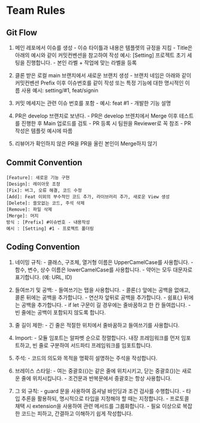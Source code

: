 # Team Rules
## Git Flow
  1. 메인 레포에서 이슈를 생성
    - 이슈 타이틀과 내용은 템플렛의 규정을 지킴
    - Title은 아래의 예시와 같이 커밋컨벤션을 참고하여 작성 예시: [Setting] 프로젝트 초기 세팅을 진행합니다.
    - 본인 라벨 + 작업에 맞는 라벨을 등록
     
  2. 클론 받은 로컬 main 브랜치에서 새로운 브랜치 생성
    - 브랜치 네임은 아래와 같이 커밋컨벤션 Prefix 이후 이슈번호를 같이 작성 또는 특정 기능에 대한 명시적인 이름 사용 예시: setting/#1, feat/signin

  3. 커밋 메세지는 관련 이슈 번호를 포함
    - 예시: feat #1 - 개발한 기능 설명
     
  4. PR은 develop 브랜치로 보낸다.
    - PR은 develop 브렌치에서 Merge 이후 테스트를 진행한 후 Main 업로드를 검토
    - PR 등록 시 팀원을 Reviewer로 꼭 참조
    - PR 작성은 템플릿 예시에 따름
     
  5. 리뷰어가 확인하지 않은 PR을 PR을 올린 본인이 Merge하지 않기

## Commit Convention
```
[Feature]: 새로운 기능 구현
[Design]: 레이아웃 조정
[Fix]: 버그, 오류 해결, 코드 수정
[Add]: Feat 이외의 부수적인 코드 추가, 라이브러리 추가, 새로운 View 생성
[Delete]: 쓸모없는 코드, 주석 삭제
[Remove]: 파일 삭제
[Merge]: 머지
방식 : [Prefix] #이슈번호 - 내용작성
예시 : [Setting] #1 - 프로젝트 폴더링
```

## Coding Convention
  1. 네이밍 규칙:
    - 클래스, 구조체, 열거형 이름은 UpperCamelCase를 사용합니다.
    - 함수, 변수, 상수 이름은 lowerCamelCase를 사용합니다.
    - 약어는 모두 대문자로 표기합니다. (예: URL, ID)
    
  2. 들여쓰기 및 공백:
    - 들여쓰기는 탭을 사용합니다.
    - 콜론(:) 앞에는 공백을 없애고, 콜론 뒤에는 공백을 추가합니다.
    - 연산자 앞뒤로 공백을 추가합니다.
    - 쉼표(,) 뒤에는 공백을 추가합니다.
    - if let 구문이 길 경우에는 줄바꿈하고 한 칸 들여씁니다.
    - 빈 줄에는 공백이 포함되지 않도록 합니다.
     
  3. 줄 길이 제한:
    - 긴 줄은 적절한 위치에서 줄바꿈하고 들여쓰기를 사용합니다.

  4. Import:
    - 모듈 임포트는 알파벳 순으로 정렬합니다. 내장 프레임워크를 먼저 임포트하고, 빈 줄로 구분하여 서드파티 프레임워크를 임포트합니다.

  5. 주석:
    - 코드의 의도와 목적을 명확히 설명하는 주석을 작성합니다.

  6. 브레이스 스타일:
    - 여는 중괄호({)는 같은 줄에 위치시키고, 닫는 중괄호(})는 새로운 줄에 위치시킵니다.
    - 조건문과 반복문에서 중괄호는 항상 사용합니다.
     
  7. 그 외 규칙:
    - guard 문을 사용하여 옵셔널 바인딩과 조건 검사를 수행합니다.
    - 타입 추론을 활용하되, 명시적으로 타입을 지정해야 할 때는 지정합니다.
    - 프로토콜 채택 시 extension을 사용하여 관련 메서드를 그룹화합니다.
    - 필요 이상으로 복잡한 코드는 피하고, 간결하고 이해하기 쉽게 작성합니다.
